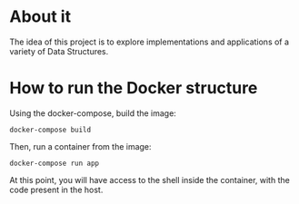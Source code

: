 # About it
The idea of this project is to explore implementations and applications of a variety of Data Structures.

# How to run the Docker structure
Using the docker-compose, build the image:
```
docker-compose build
```
Then, run a container from the image:
```
docker-compose run app
```
At this point, you will have access to the shell inside the container, with the code present in the host.

